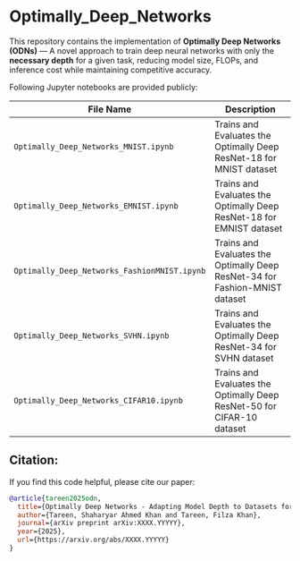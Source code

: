 # Optimally_Deep_Networks

This repository contains the implementation of **Optimally Deep Networks (ODNs)** — A novel approach to train deep neural networks with only the **necessary depth** for a given task, reducing model size, FLOPs, and inference cost while maintaining competitive accuracy.

Following Jupyter notebooks are provided publicly:

| File Name                                     | Description                                                                  |
|-----------------------------------------------|------------------------------------------------------------------------------|
| `Optimally_Deep_Networks_MNIST.ipynb`         | Trains and Evaluates the Optimally Deep ResNet-18 for MNIST dataset          |
| `Optimally_Deep_Networks_EMNIST.ipynb`        | Trains and Evaluates the Optimally Deep ResNet-18 for EMNIST dataset         |
| `Optimally_Deep_Networks_FashionMNIST.ipynb`  | Trains and Evaluates the Optimally Deep ResNet-34 for Fashion-MNIST dataset  |
| `Optimally_Deep_Networks_SVHN.ipynb`          | Trains and Evaluates the Optimally Deep ResNet-34 for SVHN dataset           |
| `Optimally_Deep_Networks_CIFAR10.ipynb`       | Trains and Evaluates the Optimally Deep ResNet-50 for CIFAR-10 dataset       |


## Citation:
If you find this code helpful, please cite our paper:

```bibtex
@article{tareen2025odn,
  title={Optimally Deep Networks - Adapting Model Depth to Datasets for Superior Efficiency},
  author={Tareen, Shaharyar Ahmed Khan and Tareen, Filza Khan},
  journal={arXiv preprint arXiv:XXXX.YYYYY},
  year={2025},
  url={https://arxiv.org/abs/XXXX.YYYYY}
}
